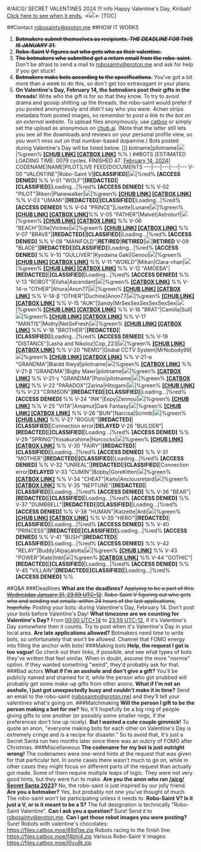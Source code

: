 #/AICG/ SECRET VALENTINES 2024
!!! info Happy Valentine's Day, Kiribati! [Click here to see when it ends.](https://www.timeanddate.com/countdown/valentines?iso=20240214T235959&p0=3399&msg=Valentine%27s+Day+End&font=cursive)
->![](https://files.catbox.moe/rmhzlu.gif)<-
[TOC]

##Contact
[robosaintv@proton.me](mailto:robosaintv@proton.me)
##HOW IT WORKS
1. ~~**Botmakers submit themselves as recipients. ***THE DEADLINE FOR THIS IS JANUARY 31.*****~~
2. ~~**Robo-Saint V figures out who gets who as their valentine.**~~
3. ~~**The botmakers who submitted get a return email from the robo-saint.**~~
Don't be afraid to send a mail to [robosaintv@proton.me](mailto:robosaintv@proton.me) and ask for help if you get stuck!
4. ~~**Botmakers make bots according to the specifications.**~~
You've got a bit more than a week to do this, so don't get too extravagant in your plans.
5. **On Valentine's Day, February 14, the botmakers post their gifts in the threads!**
Write who the gift is for so that they know. To try to avoid drama and gossip shitting up the threads, the robo-saint would prefer if you posted anonymously and *didn't* say who you were.
4chan strips metadata from posted images, so *remember to post a link to the bot on an external website.* To upload files anonymously, use [catbox](https://catbox.moe/) or simply set the upload as anonymous on [chub.ai](https://www.chub.ai/). (Note that the latter still lets you see all the downloads and reviews on your personal profile view, so you won't miss out on that number-based dopamine.)
Bots posted during Valentine's Day will be listed below.
[]( botname|pilotname|![](thumburl)|%green% **[[CHUB LINK]]() [[CATBOX LINK]]()** %% )
##BOTS
[ESTIMATED LOADING TIME: 0079 cycles. FINISHED AT: [February 14, 2024](https://www.timeanddate.com/countdown/valentines?iso=20240214T235959&p0=3399&msg=Valentine%27s+Day+End&font=cursive)]
CODENAME|NAME|PILOT|LIVE FEED|DOCUMENTS
---|---|---|---|---
V-00 "VALENTINE"|Robo-Saint V|**[CLASSIFIED]**|![](https://files.catbox.moe/p2cq5d.gif)|%red% **[ACCESS DENIED]** %%
V-01 "WOLF"|**[REDACTED]**|**[CLASSIFIED]**|Loading…|%red% **[ACCESS DENIED]** %%
V-02 "PILOT"|Rikerr|Planewalker|![](https://files.catbox.moe/5d3ekt.gif)|%green% **[[CHUB LINK]](https://www.chub.ai/characters/Anonymous/rykerr-c93bd093) [[CATBOX LINK]](https://files.catbox.moe/fg2ddu.png)** %%
V-03 "UMAMI"|**[REDACTED]**|**[CLASSIFIED]**|Loading…|%red% **[ACCESS DENIED]** %%
V-04 "PRINCE"|Lisette|Lunare|![](https://files.catbox.moe/ix4bjs.gif)|%green% **[[CHUB LINK]](https://www.chub.ai/characters/Anonymous/lisette-ba5fe39d) [[CATBOX LINK]](https://files.catbox.moe/osycw5.png)**%%
V-05 "FATHER"|Malvét|Astroturf|![](https://files.catbox.moe/p2cnq0.gif)|%green% **[[CHUB LINK]](https://www.chub.ai/characters/Anonymous/malvet-8efecb82/) [[CATBOX LINK]](https://files.catbox.moe/ho9cyu.png)** %%
V-06 "BEACH"|Ellie|Victrex|![](https://files.catbox.moe/oyh6oo.gif)|%green% **[[CHUB LINK]](https://chub.ai/characters/Anonymous/ellie-6d6c7137) [[CATBOX LINK]](https://files.catbox.moe/xeegew.png)** %%
V-07 "BRAVE"|**[REDACTED]**|**[CLASSIFIED]**|Loading…|%red% **[ACCESS DENIED]** %%
V-08 "MANIFOLD"|**RETIRED**|**RETIRED**|![](https://files.catbox.moe/msljbn.gif)|**RETIRED**
V-09 "BLADE"|**[REDACTED]**|**[CLASSIFIED]**|Loading…|%red% **[ACCESS DENIED]** %%
V-10 "GULLIVER"|Kyodaina Gaki|Genoo|![](https://files.catbox.moe/021uyf.gif)|%green% **[[CHUB LINK]](https://www.chub.ai/characters/Anonymous/kyodaina-gaki-35440c45) [[CATBOX LINK]](https://files.catbox.moe/1qrrg9.png)** %%
V-11 "WORLD"|Mikan|Clara-chan|![](https://files.catbox.moe/kxeohm.gif)|%green% **[[CHUB LINK]](https://www.chub.ai/characters/Anonymous/mikan-3638c868/main) [[CATBOX LINK]](https://files.catbox.moe/zpn33c.png)** %%
V-12 "AMOEBA"|**[REDACTED]**|**[CLASSIFIED]**|Loading…|%red% **[ACCESS DENIED]** %%
V-13 "ROBOT"|Elisha|Ascendant|![](https://files.catbox.moe/k0tb8u.gif)|%green% **[[CATBOX LINK]](https://files.catbox.moe/qej8my.png)** %%
V-14-α "OTHER"|Ahura|Anon77|![](https://files.catbox.moe/y86n4v.gif)|%green% **[[CHUB LINK]](https://chub.ai/characters/Anonymous/ahura-dbce906e) [[CATBOX LINK]](https://files.catbox.moe/q561uq.png)** %%
V-14-β "OTHER"|Duchine|Anon77|![](https://files.catbox.moe/82gl7c.gif)|%green% **[[CHUB LINK]](https://chub.ai/characters/Anonymous/duchine-2067edbf) [[CATBOX LINK]](https://files.catbox.moe/htqhe9.png)** %%
V-15 "AUK"|Sandy|MrSexSexSexSexSexSex|![](https://files.catbox.moe/p0pokj.gif)|%green% **[[CHUB LINK]](https://www.chub.ai/characters/Anonymous/sandy-3f497c95/main) [[CATBOX LINK]](https://files.catbox.moe/ep7zzk.png)** %%
V-16 "BRAT"|Camilla|Sull|![](https://files.catbox.moe/jdpkki.gif)|%green% **[[CHUB LINK]](https://www.chub.ai/characters/Anonymous/camilla-bbb85f7b) [[CATBOX LINK]](https://files.catbox.moe/mid3kj.png)** %%
V-17 "MANTIS"|Mothy|NotSoFresh|![](https://files.catbox.moe/4pzzrf.gif)|%green% **[[CHUB LINK]](https://www.chub.ai/characters/darkfantasy109/mothy-b7d923b4) [[CATBOX LINK]](https://files.catbox.moe/n5k3vx.png)** %%
V-18 "BROTHER"|**[REDACTED]**|**[CLASSIFIED]**|Loading…|%red% **[ACCESS DENIED]** %%
V-19 "DISTANCE"|Lasha and Nikoloz|Cop_223|![](https://files.catbox.moe/bsq5iw.gif)|%green% **[[CHUB LINK]](https://chub.ai/characters/Anonymous/lasha-and-nikoloz-5179b859/main) [[CATBOX LINK]](https://files.catbox.moe/4ujyfj.png)** %%
V-20 "NEMO"|Global CCTV System|MrNobody99|![](https://files.catbox.moe/2huvmr.gif)|%green% **[[CHUB LINK]](https://chub.ai/characters/Anonymous/global-cctv-system-44ea0ee9) [[CATBOX LINK]](https://files.catbox.moe/d0roow.png)** %%
V-21-α "GRANDMA"|Blaidd Illwyd|pilotname|![](https://files.catbox.moe/b4i3vw.gif)|%green% **[[CATBOX LINK]](https://files.catbox.moe/72zefn.png)** %%
V-21-β "GRANDMA"|Bigby Mawr|pilotname|![](https://files.catbox.moe/zeazko.gif)|%green% **[[CATBOX LINK]](https://files.catbox.moe/eatvjv.png)** %%
V-21-γ "GRANDMA"|Poro|pilotname|![](https://files.catbox.moe/bgxyud.gif)|%green% **[[CATBOX LINK]](https://files.catbox.moe/xusom5.png)** %%
V-22 "PARADOX"|Zarina|Hitogami|![](https://files.catbox.moe/2hkksm.gif)|%green% **[[CHUB LINK]](https://chub.ai/characters/mrnobody99/a-curious-delivery-568a9978/main)** %%
V-23 "CRIMSON"|**[REDACTED]**|**[CLASSIFIED]**|Loading…|%red% **[ACCESS DENIED]** %%
V-24 "INK"|Eepy|Zennou|![](https://files.catbox.moe/2vo9ec.gif)|%green% **[[CHUB LINK]](https://www.chub.ai/characters/Ironanon/eepy-0ed7dc53/main)** %%
V-25 "VITA"|Amamut|Dark Fantasy|![](https://files.catbox.moe/29de9y.gif)|%green% **[[CHUB LINK]](https://www.chub.ai/characters/Anonymous/amamut-24a3ad1f) [[CATBOX LINK]](https://files.catbox.moe/1lgfo7.png)** %%
V-26 "BUN"|Narcisa|Scrimb|![](https://files.catbox.moe/f5ir8n.gif)|%green% **[[CHUB LINK]](https://chub.ai/characters/Anonymous/narcisa-ab5b8eba/main)** %%
V-27 "ROGUE"|**[REDACTED]**|**[CLASSIFIED]**|Connection error|**DELAYED**
V-28 "BUILDER"|**[REDACTED]**|**[CLASSIFIED]**|Loading…|%red% **[ACCESS DENIED]** %%
V-29 "SPRING"|Yosakurahime|Horcocks|![](https://files.catbox.moe/rax13q.gif)|%green% **[[CHUB LINK]](https://www.chub.ai/characters/Anonymous/yozakurahime-fec6365b) [[CATBOX LINK]](https://files.catbox.moe/sdgoa3.png)** %%
V-30 "FAIRY"|**[REDACTED]**|**[CLASSIFIED]**|Loading…|%red% **[ACCESS DENIED]** %%
V-31 "MOTHER"|**[REDACTED]**|**[CLASSIFIED]**|Loading…|%red% **[ACCESS DENIED]** %%
V-32 "UNREAL"|**[REDACTED]**|**[CLASSIFIED]**|Connection error|**DELAYED**
V-33 "CUMIN"|Bobby|GoreKitten|![](https://files.catbox.moe/72i5az.gif)|%green% **[[CATBOX LINK]](https://files.catbox.moe/gi3rgz.png )** %%
V-34 "CHEAT"|Kaito|Anciousretard|![](https://files.catbox.moe/vm3nkd.gif)|%green% **[[CATBOX LINK]](https://files.catbox.moe/bb1x32.png)** %%
V-35 "NEPTUNE"|**[REDACTED]**|**[CLASSIFIED]**|Loading…|%red% **[ACCESS DENIED]** %%
V-36 "BEAR"|**[REDACTED]**|**[CLASSIFIED]**|Loading…|%red% **[ACCESS DENIED]** %%
V-37 "DUMBBELL"|**[REDACTED]**|**[CLASSIFIED]**|Loading…|%red% **[ACCESS DENIED]** %%
V-38 "HUMAN"|Katzette|Anti|![](https://files.catbox.moe/bkkuop.gif)|%green% **[[CHUB LINK]](https://www.chub.ai/characters/Anonymous/katzette-8583d2c2/main) [[CATBOX LINK]](https://files.catbox.moe/k117as.png)** %%
V-39 "HERO"|**[REDACTED]**|**[CLASSIFIED]**|Loading…|%red% **[ACCESS DENIED]** %%
V-40 "PRINCESS"|**[REDACTED]**|**[CLASSIFIED]**|Loading…|%red% **[ACCESS DENIED]** %%
V-41 "BUSH"|**[REDACTED]**|**[CLASSIFIED]**|Loading…|%red% **[ACCESS DENIED]** %%
V-42 "RELAY"|Buddy|Alpacalotta|![](https://files.catbox.moe/s3twvn.gif)|%green% **[[CHUB LINK]](https://chub.ai/characters/astroturf/buddy-75ec89f3)** %%
V-43 "POWER"|Kate|tnbt|![](https://files.catbox.moe/9whmsr.gif)|%green% **[[CATBOX LINK]](https://files.catbox.moe/adn5rz.png)** %%
V-44 "GOTHIC"|**[REDACTED]**|**[CLASSIFIED]**|Loading…|%red% **[ACCESS DENIED]** %%
V-45 "VILLAIN"|**[REDACTED]**|**[CLASSIFIED]**|Loading…|%red% **[ACCESS DENIED]** %%

##Q&A
###Deadlines
**What are the deadlines?**
~~Applying to be a part of this: [Wednesday January 31, 23:59 UTC-12](https://www.timeanddate.com/countdown/valentines?iso=20240131T235959&p0=3399&msg=Secret+Valentine+Entry+Deadline&font=cursive&csz=1).~~
~~Robo-Saint V figuring out who gets who and sending out emails: within 24 hours of the last applications, hopefully.~~
Posting your bots: during Valentine's Day, February 14. Don't post your bots before Valentine's Day!
**What timezone are we counting for Valentine's Day?**
From [00:00 UTC+14](https://www.timeanddate.com/countdown/valentines?p0=274&msg=Valentine%27s+Day+Start&font=cursive) to [23:59 UTC-12](https://www.timeanddate.com/countdown/valentines?iso=20240214T235959&p0=3399&msg=Valentine%27s+Day+End&font=cursive), if it's Valentine's Day *somewhere* then it counts. Try to post when it's Valentine's Day in your local area.
**Are late applications allowed?**
Botmakers need time to write bots, so unfortunately that won't be allowed. Channel that FOMO energy into filling the anchor with bots!
###Making bots
**Help, the request I got is too vague!**
Go check out their links, if possible, and see what types of bots they've written that feel similar. When in doubt, assume the more "normie" option. If they wanted something "weird", they'd probably ask for that.
###Bad actors
**What if I'm an asshole and don't give a gift?**
You'll be publicly named and shamed for it, while the person who got snubbed will probably get some make-up gifts from other anons.
**What if I'm not an asshole, I just got unexpectedly busy and couldn't make it in time?**
Send an email to the robo-saint (robosaintv@proton.me) and they'll tell your valentines what's going on.
###Matchmaking
**Will the person I gift to be the person making a bot for me?**
No, it'll hopefully be a big ring of people giving gifts to one another (or possibly some smaller rings, if the preferences don't line up nicely).
**But I wanted a cute couple gimmick!**
To quote an anon, "everyone making bots for each other on Valentine's Day is extremely cringe and is a recipe for disaster."
So to avoid that, it's just a Secret Santa run two months later since there was an outcry of FOMO after Christmas.
###Miscellaneous
**The codename for my bot is just outright wrong!**
The codenames were one-word hints at the request that was given for that particular bot. In some cases there wasn't much to go on, while in other cases they might focus on different parts of the request than actually got made. Some of them require multiple leaps of logic. They were not very good hints, but they were fun to make.
**Are you the anon who ran [/aicg/ Secret Santa 2023](https://rentry.org/botmakersecretsanta)?**
No, the robo-saint is just inspired by our jolly friend.
**Are you a botmaker?**
Yes, but probably not one you've thought of much. The robo-saint won't be participating unless it needs to.
**Robo-Saint V? Is it just a V, or is it meant to be a 5?**
The full designation is technically "Robo-Saint Valentine".
**Can I ask you a question?**
Sure! Send it to [robosaintv@proton.me](mailto:robosaintv@proton.me).
**Can I get those robot images you were posting?**
Sure!
Robots with valentine's chocolates: https://files.catbox.moe/89d1xe.zip
Robots racing to the finish line: https://files.catbox.moe/f4bhi4.zip
Various Robo-Saint V images: https://files.catbox.moe/l0yu8t.zip